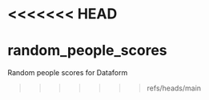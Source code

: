 <<<<<<< HEAD
=======
# random_people_scores
Random people scores for Dataform
>>>>>>> refs/heads/main
